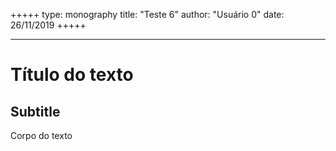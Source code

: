 +++++
type: monography
title: "Teste 6"
author: "Usuário 0"
date: 26/11/2019
+++++
*****
# Título do texto
## Subtitle
Corpo do texto